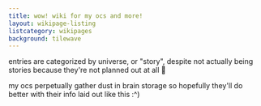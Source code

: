 ```yaml
---
title: wow! wiki for my ocs and more!
layout: wikipage-listing
listcategory: wikipages
background: tilewave
---
```


entries are categorized by universe, or "story", despite not actually being stories because they're not planned out at all 🙏

my ocs perpetually gather dust in brain storage so hopefully they'll do better with their info laid out like this :^)
